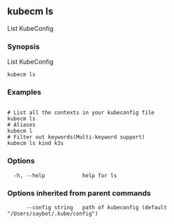 ## kubecm ls

List KubeConfig

### Synopsis

List KubeConfig

```
kubecm ls
```

### Examples

```

# List all the contexts in your kubeconfig file
kubecm ls
# Aliases
kubecm l
# Filter out keywords(Multi-keyword support)
kubecm ls kind k3s

```

### Options

```
  -h, --help            help for ls
```

### Options inherited from parent commands

```
      --config string   path of kubeconfig (default "/Users/saybot/.kube/config")
```
